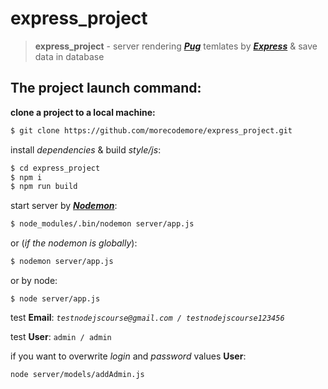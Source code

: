 # express_project
>**express_project** - server rendering [***Pug***](https://pugjs.org/api/getting-started.html) temlates by [***Express***](http://expressjs.com) & save data in database


## The project launch command:

**clone a project to a local machine:**
```bash
$ git clone https://github.com/morecodemore/express_project.git
```

install *dependencies* & build *style/js*:
```bash  
$ cd express_project
$ npm i
$ npm run build
```

start server by [***Nodemon***](https://nodemon.io):
```bash
$ node_modules/.bin/nodemon server/app.js
```
    
or (*if the nodemon is globally*):
```bash
$ nodemon server/app.js
```
    
or by node:
```
$ node server/app.js
```
    
test **Email**: *`testnodejscourse@gmail.com / testnodejscourse123456`*

test **User**: `admin / admin`

if you want to overwrite *login* and *password* values **User**:

```bash
node server/models/addAdmin.js
```
